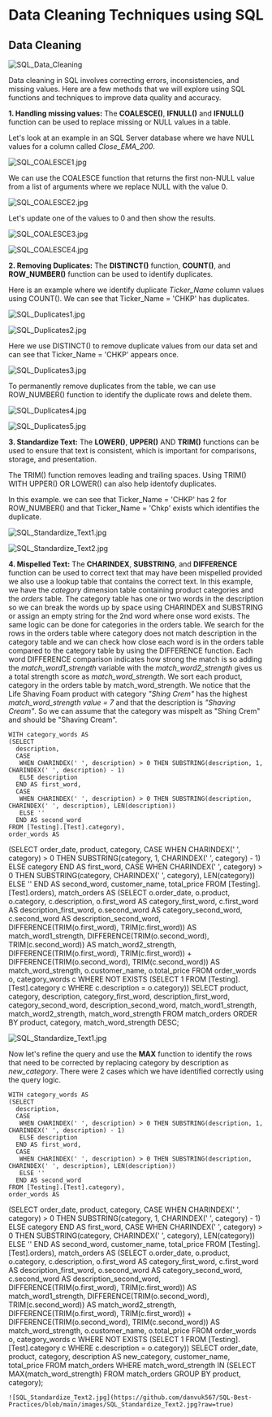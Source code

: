 # Data Cleaning Techniques using SQL

## Data Cleaning

![SQL_Data_Cleaning](https://github.com/danvuk567/SQL-Best-Practices/blob/main/images/SQL_Data_Cleaning.jpg?raw=true)

Data cleaning in SQL involves correcting errors, inconsistencies, and missing values. Here are a few methods that we will explore using SQL functions and techniques to improve data quality and accuracy.

**1. Handling missing values:** The **COALESCE()**, **IFNULL()** and **IFNULL()** function can be used to replace missing or NULL values in a table.

Let's look at an example in an SQL Server database where we have NULL values for a column called *Close_EMA_200*.

![SQL_COALESCE1.jpg](https://github.com/danvuk567/SQL-Best-Practices/blob/main/images/SQL_COALESCE1.jpg?raw=true)

We can use the COALESCE function that returns the first non-NULL value from a list of arguments where we replace NULL with the value 0.

![SQL_COALESCE2.jpg](https://github.com/danvuk567/SQL-Best-Practices/blob/main/images/SQL_COALESCE2.jpg?raw=true)

Let's update one of the values to 0 and then show the results.

![SQL_COALESCE3.jpg](https://github.com/danvuk567/SQL-Best-Practices/blob/main/images/SQL_COALESCE3.jpg?raw=true)

![SQL_COALESCE4.jpg](https://github.com/danvuk567/SQL-Best-Practices/blob/main/images/SQL_COALESCE4.jpg?raw=true)

**2. Removing Duplicates:** The **DISTINCT()** function, **COUNT()**, and **ROW_NUMBER()** function can be used to identify duplicates.

Here is an example where we identify duplicate *Ticker_Name* column values using COUNT(). We can see that Ticker_Name = 'CHKP' has duplicates.

![SQL_Duplicates1.jpg](https://github.com/danvuk567/SQL-Best-Practices/blob/main/images/SQL_Duplicates1.jpg?raw=true)

![SQL_Duplicates2.jpg](https://github.com/danvuk567/SQL-Best-Practices/blob/main/images/SQL_Duplicates2.jpg?raw=true)

Here we use DISTINCT() to remove duplicate values from our data set and can see that Ticker_Name = 'CHKP' appears once.

![SQL_Duplicates3.jpg](https://github.com/danvuk567/SQL-Best-Practices/blob/main/images/SQL_Duplicates3.jpg?raw=true)

To permanently remove duplicates from the table, we can use ROW_NUMBER() function to identify the duplicate rows and delete them.

![SQL_Duplicates4.jpg](https://github.com/danvuk567/SQL-Best-Practices/blob/main/images/SQL_Duplicates4.jpg?raw=true)

![SQL_Duplicates5.jpg](https://github.com/danvuk567/SQL-Best-Practices/blob/main/images/SQL_Duplicates5.jpg?raw=true)

**3. Standardize Text:** The **LOWER()**, **UPPER()** AND **TRIM()** functions can be used to ensure that text is consistent, which is important for comparisons, storage, and presentation.

The TRIM() function removes leading and trailing spaces. Using TRIM() WITH UPPER() OR LOWER() can also help identofy duplicates.

In this example. we can see that Ticker_Name = 'CHKP' has 2 for ROW_NUMBER() and that Ticker_Name = 'Chkp' exists which identifies the duplicate.

![SQL_Standardize_Text1.jpg](https://github.com/danvuk567/SQL-Best-Practices/blob/main/images/SQL_Standardize_Text1.jpg?raw=true)

![SQL_Standardize_Text2.jpg](https://github.com/danvuk567/SQL-Best-Practices/blob/main/images/SQL_Standardize_Text2.jpg?raw=true)

**4. Mispelled Text:** The **CHARINDEX**, **SUBSTRING**, and **DIFFERENCE** function can be used to correct text that may have been mispelled provided we also use a lookup table that contains the correct text. In this 
     example, we have the *category* dimension table containing product categories and the *orders* table. The category table has one or two words in the description so we can break the words up by space using CHARINDEX 
     and SUBSTRING or assign an empty string for the 2nd word where onse word exists. The same logic can be done for categories in the orders table. We search for the rows in the orders table where category does not 
     match description in the category table and we can check how close each word is in the orders table compared to the category table by using the DIFFERENCE function. Each word DIFFERENCE comparison indicates how 
     strong the match is so adding the *match_word1_strength* variable with the *match_word2_strength* gives us a total strength score as *match_word_strength*. We sort each product, category in the orders table by 
     match_word_strength. We notice that the Life Shaving Foam product with category *"Shing Crem"* has the highest *match_word_strength value = 7* and that the description is *"Shaving Cream"*. So we can assume that the 
     category was mispelt as "Shing Crem" and should be "Shaving Cream".

    WITH category_words AS
    (SELECT
      description,
      CASE 
       WHEN CHARINDEX(' ', description) > 0 THEN SUBSTRING(description, 1, CHARINDEX(' ', description) - 1)
       ELSE description
      END AS first_word,
      CASE 
       WHEN CHARINDEX(' ', description) > 0 THEN SUBSTRING(description, CHARINDEX(' ', description), LEN(description))
       ELSE ''
      END AS second_word
    FROM [Testing].[Test].category),
    order_words AS
   (SELECT
     order_date, 
     product,
    category,
    CASE 
     WHEN CHARINDEX(' ', category) > 0 THEN SUBSTRING(category, 1, CHARINDEX(' ', category) - 1)
     ELSE category
    END AS first_word,
    CASE 
     WHEN CHARINDEX(' ', category) > 0 THEN SUBSTRING(category, CHARINDEX(' ', category), LEN(category))
     ELSE ''
    END AS second_word,
    customer_name, 
    total_price
   FROM [Testing].[Test].orders),
   match_orders AS
   (SELECT
     o.order_date,
     o.product,
     o.category,
     c.description,
     o.first_word AS category_first_word,
     c.first_word AS description_first_word,
     o.second_word AS category_second_word,
     c.second_word AS description_second_word,
     DIFFERENCE(TRIM(o.first_word), TRIM(c.first_word)) AS match_word1_strength,
     DIFFERENCE(TRIM(o.second_word), TRIM(c.second_word)) AS match_word2_strength,
     DIFFERENCE(TRIM(o.first_word), TRIM(c.first_word)) + DIFFERENCE(TRIM(o.second_word), TRIM(c.second_word)) AS match_word_strength,
     o.customer_name, 
     o.total_price
    FROM order_words o, category_words c
    WHERE NOT EXISTS (SELECT 1 FROM [Testing].[Test].category c WHERE c.description = o.category))
    SELECT
     product,
     category,
     description,
     category_first_word,
     description_first_word,
     category_second_word,
     description_second_word,
     match_word1_strength,
     match_word2_strength,
     match_word_strength
    FROM match_orders
    ORDER BY product, category, match_word_strength DESC;

![SQL_Standardize_Text1.jpg](https://github.com/danvuk567/SQL-Best-Practices/blob/main/images/SQL_Standardize_Text1.jpg?raw=true)

Now let's refine the query and use the **MAX** function to identify the rows that need to be corrected by replacing category by description as *new_category*. There were 2 cases which we have identified correctly using the query logic.

    WITH category_words AS
    (SELECT
      description,
      CASE 
       WHEN CHARINDEX(' ', description) > 0 THEN SUBSTRING(description, 1, CHARINDEX(' ', description) - 1)
       ELSE description
      END AS first_word,
      CASE 
       WHEN CHARINDEX(' ', description) > 0 THEN SUBSTRING(description, CHARINDEX(' ', description), LEN(description))
       ELSE ''
      END AS second_word
    FROM [Testing].[Test].category),
    order_words AS
   (SELECT
     order_date, 
     product,
    category,
    CASE 
     WHEN CHARINDEX(' ', category) > 0 THEN SUBSTRING(category, 1, CHARINDEX(' ', category) - 1)
     ELSE category
    END AS first_word,
    CASE 
     WHEN CHARINDEX(' ', category) > 0 THEN SUBSTRING(category, CHARINDEX(' ', category), LEN(category))
     ELSE ''
    END AS second_word,
    customer_name, 
    total_price
   FROM [Testing].[Test].orders),
   match_orders AS
   (SELECT
     o.order_date,
     o.product,
     o.category,
     c.description,
     o.first_word AS category_first_word,
     c.first_word AS description_first_word,
     o.second_word AS category_second_word,
     c.second_word AS description_second_word,
     DIFFERENCE(TRIM(o.first_word), TRIM(c.first_word)) AS match_word1_strength,
     DIFFERENCE(TRIM(o.second_word), TRIM(c.second_word)) AS match_word2_strength,
     DIFFERENCE(TRIM(o.first_word), TRIM(c.first_word)) + DIFFERENCE(TRIM(o.second_word), TRIM(c.second_word)) AS match_word_strength,
     o.customer_name, 
     o.total_price
    FROM order_words o, category_words c
    WHERE NOT EXISTS (SELECT 1 FROM [Testing].[Test].category c WHERE c.description = o.category))
    SELECT
     order_date,
     product,
     category,
     description AS new_category,
     customer_name, 
     total_price
    FROM match_orders
    WHERE match_word_strength IN (SELECT MAX(match_word_strength) FROM match_orders GROUP BY product, category);

    ![SQL_Standardize_Text2.jpg](https://github.com/danvuk567/SQL-Best-Practices/blob/main/images/SQL_Standardize_Text2.jpg?raw=true)


